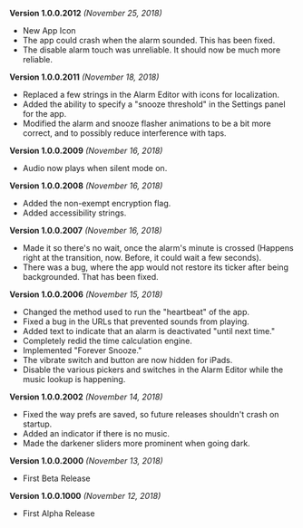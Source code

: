 **Version 1.0.0.2012** *(November 25, 2018)*
- New App Icon
- The app could crash when the alarm sounded. This has been fixed.
- The disable alarm touch was unreliable. It should now be much more reliable.

**Version 1.0.0.2011** *(November 18, 2018)*
- Replaced a few strings in the Alarm Editor with icons for localization.
- Added the ability to specify a "snooze threshold" in the Settings panel for the app.
- Modified the alarm and snooze flasher animations to be a bit more correct, and to possibly reduce interference with taps.

**Version 1.0.0.2009** *(November 16, 2018)*
- Audio now plays when silent mode on.

**Version 1.0.0.2008** *(November 16, 2018)*
- Added the non-exempt encryption flag.
- Added accessibility strings.

**Version 1.0.0.2007** *(November 16, 2018)*
- Made it so there's no wait, once the alarm's minute is crossed (Happens right at the transition, now. Before, it could wait a few seconds).
- There was a bug, where the app would not restore its ticker after being backgrounded. That has been fixed.

**Version 1.0.0.2006** *(November 15, 2018)*
- Changed the method used to run the "heartbeat" of the app.
- Fixed a bug in the URLs that prevented sounds from playing.
- Added text to indicate that an alarm is deactivated "until next time."
- Completely redid the time calculation engine.
- Implemented "Forever Snooze."
- The vibrate switch and button are now hidden for iPads.
- Disable the various pickers and switches in the Alarm Editor while the music lookup is happening.

**Version 1.0.0.2002** *(November 14, 2018)*
- Fixed the way prefs are saved, so future releases shouldn't crash on startup.
- Added an indicator if there is no music.
- Made the darkener sliders more prominent when going dark.

**Version 1.0.0.2000** *(November 13, 2018)*
- First Beta Release

**Version 1.0.0.1000** *(November 12, 2018)*
- First Alpha Release
